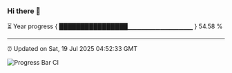 ### Hi there 👋

⏳ Year progress { ████████████████▁▁▁▁▁▁▁▁▁▁▁▁▁▁ } 54.58 %

---

⏰ Updated on Sat, 19 Jul 2025 04:52:33 GMT

![Progress Bar CI](https://github.com/IshwaranRudhara/GIT-ACTION/workflows/Progress%20Bar%20CI/badge.svg)
